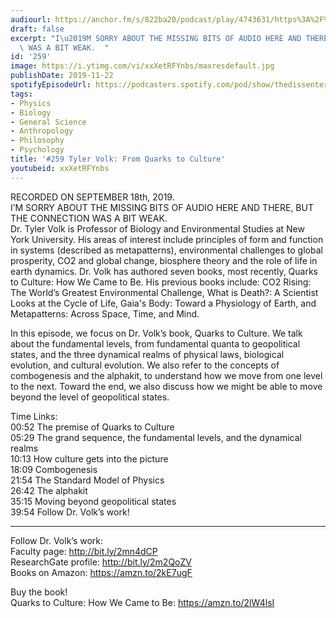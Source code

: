 ```yaml
---
audiourl: https://anchor.fm/s/822ba20/podcast/play/4743631/https%3A%2F%2Fd3ctxlq1ktw2nl.cloudfront.net%2Fproduction%2F2019-8-20%2F24382528-44100-2-fbebec993de1d.m4a
draft: false
excerpt: "I\u2019M SORRY ABOUT THE MISSING BITS OF AUDIO HERE AND THERE, BUT THE CONNECTION\
  \ WAS A BIT WEAK.  "
id: '259'
image: https://i.ytimg.com/vi/xxXetRFYnbs/maxresdefault.jpg
publishDate: 2019-11-22
spotifyEpisodeUrl: https://podcasters.spotify.com/pod/show/thedissenter/episodes/259-Tyler-Volk-From-Quarks-to-Culture-e5f90f
tags:
- Physics
- Biology
- General Science
- Anthropology
- Philosophy
- Psychology
title: '#259 Tyler Volk: From Quarks to Culture'
youtubeid: xxXetRFYnbs
---
```

<div class="timelinks">

RECORDED ON SEPTEMBER 18th, 2019.  
I’M SORRY ABOUT THE MISSING BITS OF AUDIO HERE AND THERE, BUT THE CONNECTION WAS A BIT WEAK.  
Dr. Tyler Volk is Professor of Biology and Environmental Studies at New York University. His areas of interest include principles of form and function in systems (described as metapatterns), environmental challenges to global prosperity, CO2 and global change, biosphere theory and the role of life in earth dynamics. Dr. Volk has authored seven books, most recently, Quarks to Culture: How We Came to Be. His previous books include: CO2 Rising: The World’s Greatest Environmental Challenge, What is Death?: A Scientist Looks at the Cycle of Life, Gaia's Body: Toward a Physiology of Earth, and Metapatterns: Across Space, Time, and Mind.

In this episode, we focus on Dr. Volk’s book, Quarks to Culture. We talk about the fundamental levels, from fundamental quanta to geopolitical states, and the three dynamical realms of physical laws, biological evolution, and cultural evolution. We also refer to the concepts of combogenesis and the alphakit, to understand how we move from one level to the next. Toward the end, we also discuss how we might be able to move beyond the level of geopolitical states.

Time Links:  
<time>00:52</time> The premise of Quarks to Culture  
<time>05:29</time> The grand sequence, the fundamental levels, and the dynamical realms  
<time>10:13</time> How culture gets into the picture  
<time>18:09</time> Combogenesis  
<time>21:54</time> The Standard Model of Physics  
<time>26:42</time> The alphakit  
<time>35:15</time> Moving beyond geopolitical states  
<time>39:54</time> Follow Dr. Volk’s work!

---

Follow Dr. Volk’s work:  
Faculty page: http://bit.ly/2mn4dCP  
ResearchGate profile: http://bit.ly/2m2QoZV  
Books on Amazon: https://amzn.to/2kE7ugF

Buy the book!  
Quarks to Culture: How We Came to Be: https://amzn.to/2lW4lsI
</div>

